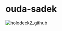 # ouda-sadek
![holodeck2_github](https://github.com/user-attachments/assets/c7f6f42c-7a0e-47d5-a95b-811ea7a2ba1a)
